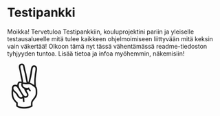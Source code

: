 # Testipankki

Moikka! Tervetuloa Testipankkiin, kouluprojektini pariin ja yleiselle testausalueelle mitä tulee kaikkeen ohjelmoimiseen liittyvään mitä keksin vain väkertää!
Olkoon tämä nyt tässä vähentämässä readme-tiedoston tyhjyyden tuntoa.
Lisää tietoa ja infoa myöhemmin, näkemisiin! <br>
<span style='font-size:100px;'>&#9996;</span>
